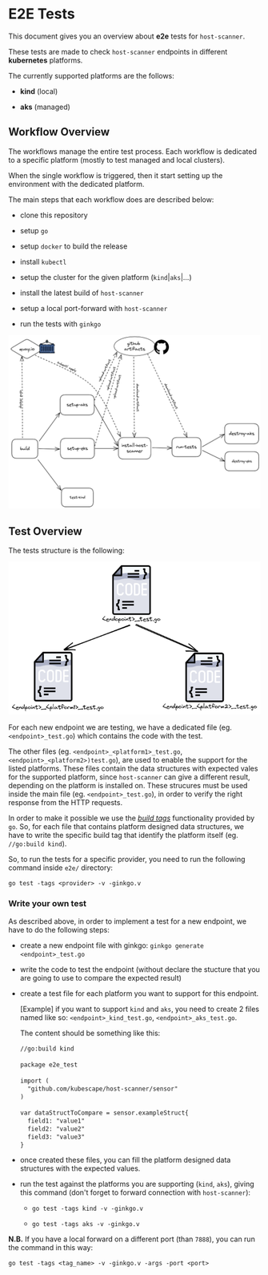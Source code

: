 # E2E Tests

This document gives you an overview about **e2e** tests for `host-scanner`.

These tests are made to check `host-scanner` endpoints in different **kubernetes** platforms.

The currently supported platforms are the follows:

* **kind** (local)

* **aks** (managed)

## Workflow Overview

The workflows manage the entire test process. Each workflow is dedicated to a specific platform (mostly to test managed and local clusters).

When the single workflow is triggered, then it start setting up the environment with the dedicated platform.

The main steps that each workflow does are described below:

* clone this repository

* setup `go`

* setup `docker` to build the release

* install `kubectl`

* setup the cluster for the given platform (`kind`|`aks`|...)

* install the latest build of `host-scanner`

* setup a local port-forward with `host-scanner`

* run the tests with `ginkgo`

![e2e-test-workflow](../docs/e2e-test-workflow.png)

## Test Overview

The tests structure is the following:

![e2e-test-architecture](../docs/e2e-test-architecture.png)

For each new endpoint we are testing, we have a dedicated file (eg. `<endpoint>_test.go`) which contains the code with the test.

The other files (eg. `<endpoint>_<platform1>_test.go`, `<endpoint>_<platform2>)test.go`), are used to enable the support for the listed platforms. These files contain the data structures with expected vales for the supported platform, since `host-scanner` can give a different result, depending on the platform is installed on. These strucures must be used inside the main file (eg. `<endpoint>_test.go`), in order to verify the right response from the HTTP requests.

In order to make it possible we use the [*build tags*](https://pkg.go.dev/go/build#hdr-Build_Constraints) functionality provided by `go`. So, for each file that contains platform designed data structures, we have to write the specific build tag that identify the platform itself (eg. `//go:build kind`).

So, to run the tests for a specific provider, you need to run the following command inside `e2e/` directory:

```
go test -tags <provider> -v -ginkgo.v
```

### Write your own test

As described above, in order to implement a test for a new endpoint, we have to do the following steps:

* create a new endpoint file with ginkgo: `ginkgo generate <endpoint>_test.go`

* write the code to test the endpoint (without declare the stucture that you are going to use to compare the expected result)

* create a test file for each platform you want to support for this endpoint.
  
  [Example] if you want to support `kind` and `aks`, you need to create 2 files named like so: `<endpoint>_kind_test.go`, `<endpoint>_aks_test.go`.

  The content should be something like this:

  ```
  //go:build kind
  
  package e2e_test

  import (
	"github.com/kubescape/host-scanner/sensor"
  )

  var dataStructToCompare = sensor.exampleStruct{
    field1: "value1"
    field2: "value2"
    field3: "value3"
  }
  ```

* once created these files, you can fill the platform designed data structures with the expected values.

* run the test against the platforms you are supporting (`kind`, `aks`), giving this command (don't forget to forward connection with `host-scanner`):

    * `go test -tags kind -v -ginkgo.v`

    * `go test -tags aks -v -ginkgo.v`

**N.B.** If you have a local forward on a different port (than `7888`), you can run the command in this way:

```
go test -tags <tag_name> -v -ginkgo.v -args -port <port>
```
